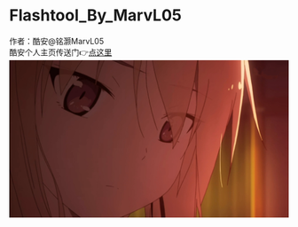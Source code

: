 # Flashtool_By_MarvL05
作者：酷安@铭灏MarvL05 <br>
酷安个人主页传送门👉[点这里](http://www.coolapk.com/u/1925252)
<img src="./image/readme.jpg">